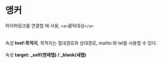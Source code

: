 <h1>앵커</h1>
<p>
  하이퍼링크를 연결할 때 사용, <code>&lta&gt</code>클릭대상<code>&lt/a&gt</code><br><br><br>
  속성 <b>href:목적지</b>, 목적지는 절대경로와 상대경로, mailto:와 tel을 사용할 수 있다. <br><br>
  속성 <b>target: _self(현재탭) / _blank(새탭)</b>
  </p>
